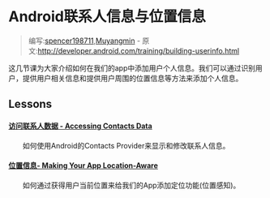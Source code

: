 # Android联系人信息与位置信息

> 编写:[spencer198711](https://github.com/spencer198711),[Muyangmin](https://github.com/Muyangmin) - 原文:<http://developer.android.com/training/building-userinfo.html>

这几节课为大家介绍如何在我们的app中添加用户个人信息。我们可以通过识别用户，提供用户相关信息和提供用户周围的位置信息等方法来添加个人信息。

## Lessons

#### [访问联系人数据 - Accessing Contacts Data](contacts-provider/index.html)

　　如何使用Android的Contacts Provider来显示和修改联系人信息。

#### [位置信息- Making Your App Location-Aware](location/index.html)

　　如何通过获得用户当前位置来给我们的App添加定位功能(位置感知)。

